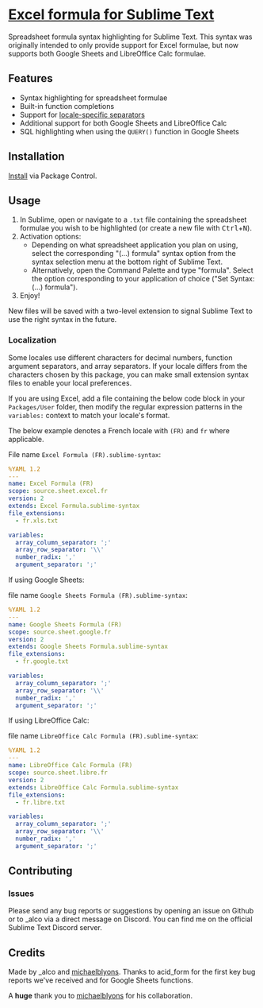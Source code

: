 # [Excel formula for Sublime Text][gh]

Spreadsheet formula syntax highlighting for Sublime Text. This syntax was originally
intended to only provide support for Excel formulae, but now supports both Google Sheets
and LibreOffice Calc formulae.

## Features

- Syntax highlighting for spreadsheet formulae
- Built-in function completions
- Support for [locale-specific separators](#localization)
- Additional support for both Google Sheets and LibreOffice Calc
- SQL highlighting when using the `QUERY()` function in Google Sheets

## Installation

[Install][pc-install] via Package Control.

## Usage

1. In Sublime, open or navigate to a `.txt` file containing the spreadsheet
formulae you wish to be highlighted (or create a new file with <kbd>Ctrl</kbd>+<kbd>N</kbd>).
2. Activation options:
   - Depending on what spreadsheet application you plan on using, select the corresponding
   "(...) formula" syntax option from the syntax selection menu at the bottom right of Sublime Text.
   - Alternatively, open the Command Palette and type "formula". Select the option
   corresponding to your application of choice ("Set Syntax: (...) formula").
3. Enjoy!

New files will be saved with a two-level extension to signal Sublime Text to
use the right syntax in the future.

### Localization

Some locales use different characters for decimal numbers, function argument
separators, and array separators. If your locale differs from the characters
chosen by this package, you can make small extension syntax files to enable
your local preferences.

If you are using Excel, add a file containing the below code block in your
`Packages/User` folder, then modify the regular expression patterns
in the `variables:` context to match your locale's format.

The below example denotes a French locale with `(FR)` and `fr` where applicable.

File name `Excel Formula (FR).sublime-syntax`:
```yaml
%YAML 1.2
---
name: Excel Formula (FR)
scope: source.sheet.excel.fr
version: 2
extends: Excel Formula.sublime-syntax
file_extensions:
  - fr.xls.txt

variables:
  array_column_separator: ';'
  array_row_separator: '\\'
  number_radix: ','
  argument_separator: ';'
```

If using Google Sheets:

file name `Google Sheets Formula (FR).sublime-syntax`:
```yaml
%YAML 1.2
---
name: Google Sheets Formula (FR)
scope: source.sheet.google.fr
version: 2
extends: Google Sheets Formula.sublime-syntax
file_extensions:
  - fr.google.txt

variables:
  array_column_separator: ';'
  array_row_separator: '\\'
  number_radix: ','
  argument_separator: ';'
```

If using LibreOffice Calc:

file name `LibreOffice Calc Formula (FR).sublime-syntax`:
```yaml
%YAML 1.2
---
name: LibreOffice Calc Formula (FR)
scope: source.sheet.libre.fr
version: 2
extends: LibreOffice Calc Formula.sublime-syntax
file_extensions:
  - fr.libre.txt

variables:
  array_column_separator: ';'
  array_row_separator: '\\'
  number_radix: ','
  argument_separator: ';'
```
## Contributing

### Issues

Please send any bug reports or suggestions by opening an issue on Github
or to \_alco via a direct message on Discord.
You can find me on the official Sublime Text Discord server.

## Credits

Made by \_alco and [michaelblyons][]. Thanks to acid_form for the first key bug
reports we've received and for Google Sheets functions.

A **huge** thank you to [michaelblyons][] for his collaboration.

[gh]: https://github.com/axemonk/Excel-formula
[pc-install]: https://packagecontrol.io/installation
[michaelblyons]: https://github.com/michaelblyons
